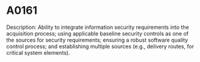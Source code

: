 # A0161
Description: Ability to integrate information security requirements into the acquisition process; using applicable baseline security controls as one of the sources for security requirements; ensuring a robust software quality control process; and establishing multiple sources (e.g., delivery routes, for critical system elements).
